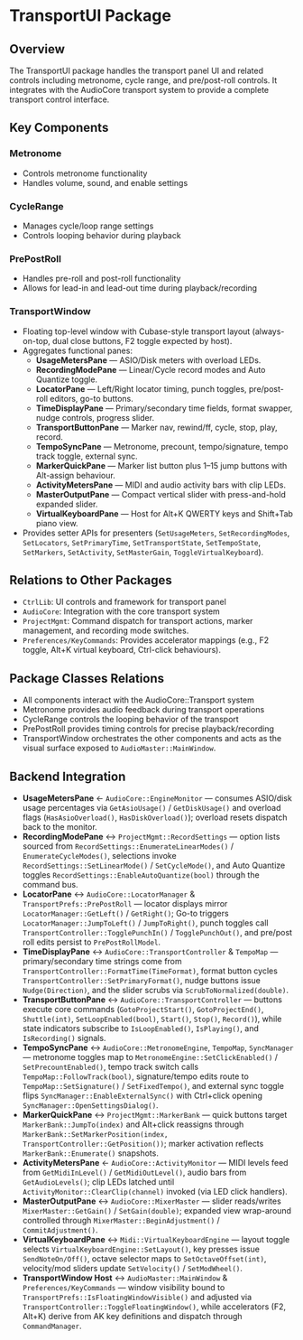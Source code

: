 # TransportUI Package

## Overview
The TransportUI package handles the transport panel UI and related controls including metronome, cycle range, and pre/post-roll controls. It integrates with the AudioCore transport system to provide a complete transport control interface.

## Key Components

### Metronome
- Controls metronome functionality
- Handles volume, sound, and enable settings

### CycleRange
- Manages cycle/loop range settings
- Controls looping behavior during playback

### PrePostRoll
- Handles pre-roll and post-roll functionality
- Allows for lead-in and lead-out time during playback/recording

### TransportWindow
- Floating top-level window with Cubase-style transport layout (always-on-top, dual close buttons, F2 toggle expected by host).
- Aggregates functional panes:
  - **UsageMetersPane** — ASIO/Disk meters with overload LEDs.
  - **RecordingModePane** — Linear/Cycle record modes and Auto Quantize toggle.
  - **LocatorPane** — Left/Right locator timing, punch toggles, pre/post-roll editors, go-to buttons.
  - **TimeDisplayPane** — Primary/secondary time fields, format swapper, nudge controls, progress slider.
  - **TransportButtonPane** — Marker nav, rewind/ff, cycle, stop, play, record.
  - **TempoSyncPane** — Metronome, precount, tempo/signature, tempo track toggle, external sync.
  - **MarkerQuickPane** — Marker list button plus 1–15 jump buttons with Alt-assign behaviour.
  - **ActivityMetersPane** — MIDI and audio activity bars with clip LEDs.
  - **MasterOutputPane** — Compact vertical slider with press-and-hold expanded slider.
  - **VirtualKeyboardPane** — Host for Alt+K QWERTY keys and Shift+Tab piano view.
- Provides setter APIs for presenters (`SetUsageMeters`, `SetRecordingModes`, `SetLocators`, `SetPrimaryTime`, `SetTransportState`, `SetTempoState`, `SetMarkers`, `SetActivity`, `SetMasterGain`, `ToggleVirtualKeyboard`).

## Relations to Other Packages
- `CtrlLib`: UI controls and framework for transport panel
- `AudioCore`: Integration with the core transport system
- `ProjectMgmt`: Command dispatch for transport actions, marker management, and recording mode switches.
- `Preferences/KeyCommands`: Provides accelerator mappings (e.g., F2 toggle, Alt+K virtual keyboard, Ctrl-click behaviours).

## Package Classes Relations
- All components interact with the AudioCore::Transport system
- Metronome provides audio feedback during transport operations
- CycleRange controls the looping behavior of the transport
- PrePostRoll provides timing controls for precise playback/recording
- TransportWindow orchestrates the other components and acts as the visual surface exposed to `AudioMaster::MainWindow`.

## Backend Integration
- **UsageMetersPane** ← `AudioCore::EngineMonitor` — consumes ASIO/disk usage percentages via `GetAsioUsage()` / `GetDiskUsage()` and overload flags (`HasAsioOverload()`, `HasDiskOverload()`); overload resets dispatch back to the monitor.
- **RecordingModePane** ↔ `ProjectMgmt::RecordSettings` — option lists sourced from `RecordSettings::EnumerateLinearModes()` / `EnumerateCycleModes()`, selections invoke `RecordSettings::SetLinearMode()` / `SetCycleMode()`, and Auto Quantize toggles `RecordSettings::EnableAutoQuantize(bool)` through the command bus.
- **LocatorPane** ↔ `AudioCore::LocatorManager` & `TransportPrefs::PrePostRoll` — locator displays mirror `LocatorManager::GetLeft()` / `GetRight()`; Go-to triggers `LocatorManager::JumpToLeft()` / `JumpToRight()`, punch toggles call `TransportController::TogglePunchIn()` / `TogglePunchOut()`, and pre/post roll edits persist to `PrePostRollModel`.
- **TimeDisplayPane** ↔ `AudioCore::TransportController` & `TempoMap` — primary/secondary time strings come from `TransportController::FormatTime(TimeFormat)`, format button cycles `TransportController::SetPrimaryFormat()`, nudge buttons issue `Nudge(Direction)`, and the slider scrubs via `ScrubToNormalized(double)`.
- **TransportButtonPane** ↔ `AudioCore::TransportController` — buttons execute core commands (`GotoProjectStart()`, `GotoProjectEnd()`, `Shuttle(int)`, `SetLoopEnabled(bool)`, `Start()`, `Stop()`, `Record()`), while state indicators subscribe to `IsLoopEnabled()`, `IsPlaying()`, and `IsRecording()` signals.
- **TempoSyncPane** ↔ `AudioCore::MetronomeEngine`, `TempoMap`, `SyncManager` — metronome toggles map to `MetronomeEngine::SetClickEnabled()` / `SetPrecountEnabled()`, tempo track switch calls `TempoMap::FollowTrack(bool)`, signature/tempo edits route to `TempoMap::SetSignature()` / `SetFixedTempo()`, and external sync toggle flips `SyncManager::EnableExternalSync()` with Ctrl+click opening `SyncManager::OpenSettingsDialog()`.
- **MarkerQuickPane** ↔ `ProjectMgmt::MarkerBank` — quick buttons target `MarkerBank::JumpTo(index)` and Alt+click reassigns through `MarkerBank::SetMarkerPosition(index, TransportController::GetPosition())`; marker activation reflects `MarkerBank::Enumerate()` snapshots.
- **ActivityMetersPane** ← `AudioCore::ActivityMonitor` — MIDI levels feed from `GetMidiInLevel()` / `GetMidiOutLevel()`, audio bars from `GetAudioLevels()`; clip LEDs latched until `ActivityMonitor::ClearClip(channel)` invoked (via LED click handlers).
- **MasterOutputPane** ↔ `AudioCore::MixerMaster` — slider reads/writes `MixerMaster::GetGain()` / `SetGain(double)`; expanded view wrap-around controlled through `MixerMaster::BeginAdjustment()` / `CommitAdjustment()`.
- **VirtualKeyboardPane** ↔ `Midi::VirtualKeyboardEngine` — layout toggle selects `VirtualKeyboardEngine::SetLayout()`, key presses issue `SendNoteOn/Off()`, octave selector maps to `SetOctaveOffset(int)`, velocity/mod sliders update `SetVelocity()` / `SetModWheel()`.
- **TransportWindow Host** ↔ `AudioMaster::MainWindow` & `Preferences/KeyCommands` — window visibility bound to `TransportPrefs::IsFloatingWindowVisible()` and adjusted via `TransportController::ToggleFloatingWindow()`, while accelerators (F2, Alt+K) derive from AK key definitions and dispatch through `CommandManager`.
